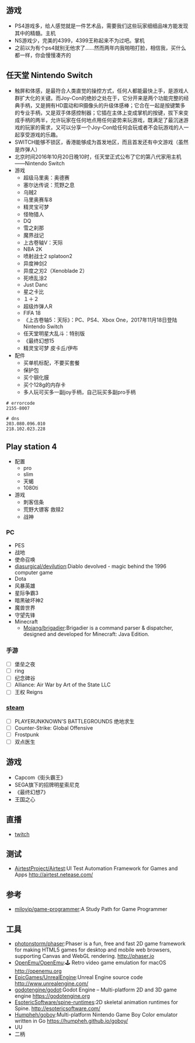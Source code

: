 ## 游戏

* PS4游戏多，给人感觉就是一件艺术品，需要我们这些玩家细细品味方能发现其中的精髓。主机
* NS游戏少，完美的4399，4399王称起来不为过吧。掌机
* 之前以为有个ps4就别无他求了……然而两年内我啪啪打脸，相信我，买什么都一样，你会慢慢凑齐的

## 任天堂 Nintendo Switch

* 触屏和体感，是最符合人类直觉的操控方式，任何人都能最快上手，是游戏人群扩大化的关键。而Joy-Con的绝妙之处在于，它分开来是两个功能完整的经典手柄，又是拥有HD震动和IR摄像头的升级体感棒；它合在一起是按键繁多的专业手柄，又是双手体感控制器；它插在主体上变成掌机的按键，拔下来变成手柄的两半，允许玩家在任何地点用任何姿势来玩游戏，既满足了最沉迷游戏的玩家的需求，又可以分享一个Joy-Con给任何会玩或者不会玩游戏的人一起享受游戏的乐趣。
* SWITCH能够不锁区，香港能够成为首发地区，而且首发还有中文游戏（虽然是炸弹人）
* 北京时间2016年10月20日晚10时，任天堂正式公布了它的第八代家用主机——Nintendo Switch
* 游戏
    - 超级马里奥：奥德赛
    - 塞尔达传说：荒野之息
    - 乌贼2
    - 马里奥赛车8
    - 精灵宝可梦
    - 怪物猎人
    - DQ
    - 雪之刹那
    - 魔界战记
    - 上古卷轴V：天际
    - NBA 2K
    - 喷射战士2 splatoon2
    - 异度神剑2
    - 异度之刃2（Xenoblade 2）
    - 死喷乱涂2
    - Just Danc
    - 星之卡比
    - １＋２
    - 超级炸弹人R
    - FIFA 18
    - 《上古卷轴5：天际》：PC、PS4、Xbox One，2017年11月18日登陆Nintendo Switch
    - 任天堂明星大乱斗：特别版
    - 《最终幻想15
    - 精灵宝可梦 皮卡丘/伊布
* 配件
    - 买单机标配，不要买套餐
    - 保护包
    - 买个钢化膜
    - 买个128g的内存卡
    - 多人玩可买多一副joy手柄，自己玩买多副pro手柄

```
# errorcode
2155-8007

# dns
203.080.096.010
218.102.023.228
```

## Play station 4

* 配置
    - pro
    - slim
    - 天蝎
    - 1080ti
* 游戏
    - 刺客信条
    - 荒野大镖客 救赎2
    - 战神

### PC

-   PES
-   战地
-   使命召唤
-   [diasurgical/devilution](https://github.com/diasurgical/devilution):Diablo devolved - magic behind the 1996 computer game
-   Dota
-   风暴英雄
-   星际争霸3
-   暗黑破坏神2
-   魔兽世界
-   守望先锋
-   Minecraft
    +   [Mojang/brigadier](https://github.com/Mojang/brigadier):Brigadier is a command parser & dispatcher, designed and developed for Minecraft: Java Edition.

### 手游

-   [ ] 堡垒之夜
-   [ ] ring
-   [ ] 纪念碑谷
-   [ ] Alliance: Air War by Art of the State LLC
-   [ ] 王权 Reigns

### [steam](https://store.steampowered.com/)

-   [ ] PLAYERUNKNOWN'S BATTLEGROUNDS 绝地求生
-   [ ] Counter-Strike: Global Offensive
-   [ ] Frostpunk
-   [ ] 双点医生

## 游戏

* Capcom《街头霸王》
* SEGA旗下的招牌明星索尼克
* 《最终幻想7》
* 王国之心

## 直播

* [twitch](https://www.twitch.tv)

## 测试

* [AirtestProject/Airtest](https://github.com/AirtestProject/Airtest):UI Test Automation Framework for Games and Apps http://airtest.netease.com/

## 参考

* [miloyip/game-programmer](https://github.com/miloyip/game-programmer):A Study Path for Game Programmer

## 工具

* [photonstorm/phaser](https://github.com/photonstorm/phaser):Phaser is a fun, free and fast 2D game framework for making HTML5 games for desktop and mobile web browsers, supporting Canvas and WebGL rendering. http://phaser.io
* [OpenEmu/OpenEmu](https://github.com/OpenEmu/OpenEmu):🕹 Retro video game emulation for macOS http://openemu.org
* [EpicGames/UnrealEngine](https://github.com/EpicGames/UnrealEngine):Unreal Engine source code http://www.unrealengine.com/
* [godotengine/godot](https://github.com/godotengine/godot):Godot Engine – Multi-platform 2D and 3D game engine https://godotengine.org
* [EsotericSoftware/spine-runtimes](https://github.com/EsotericSoftware/spine-runtimes):2D skeletal animation runtimes for Spine. http://esotericsoftware.com/
* [Humpheh/goboy](https://github.com/Humpheh/goboy):Multi-platform Nintendo Game Boy Color emulator written in Go https://humpheh.github.io/goboy/
* UU
* 二柄
